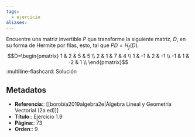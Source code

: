 ```yaml
---
tags:
  - ejercicio
aliases:
---
```

Encuentre una matriz invertible $P$ que transforme la siguiente matriz, $D$, en su forma de Hermite por filas, esto, tal que $PD=H_f(D)$.
$$D=\begin{pmatrix} 1 & 2 & 5 & 5 \\ 2 & 1 & 7 & 4 \\ 1 & -1 & 2 & -1 \\ -1 & 1 & -2 & 1 \\ \end{pmatrix}$$
:multiline-flashcard:
Solución

## Metadatos
- **Referencia**:: [[borobia2019algebra2e|Álgebra Lineal y Geometría Vectorial (2a ed)]]
- **Título**:: Ejercicio 1.9
- **Página**:: 73
- **Orden**:: 9
